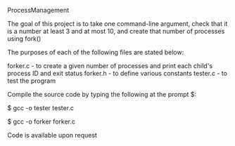 ProcessManagement

The goal of this project is to take one command-line argument, check that it is a number at least 3 and at most 10, and create that number of processes using fork()

The purposes of each of the following files are stated below:


forker.c - to create a given number of processes and print each child's process ID and exit status
forker.h - to define various constants
tester.c - to test the program


Compile the source code by typing the following at the prompt $:

$ gcc -o tester tester.c

$ gcc -o forker forker.c

Code is available upon request
